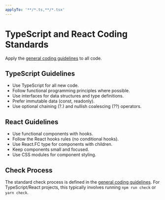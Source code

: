 ```yaml
---
applyTo: '**/*.ts,**/*.tsx'
---
```


# TypeScript and React Coding Standards

Apply the [general coding guidelines](./general-coding.instructions.md) to all code.

## TypeScript Guidelines

- Use TypeScript for all new code.
- Follow functional programming principles where possible.
- Use interfaces for data structures and type definitions.
- Prefer immutable data (const, readonly).
- Use optional chaining (?.) and nullish coalescing (??) operators.

## React Guidelines

- Use functional components with hooks.
- Follow the React hooks rules (no conditional hooks).
- Use React.FC type for components with children.
- Keep components small and focused.
- Use CSS modules for component styling.

## Check Process

The standard check process is defined in the [general coding guidelines](./general-coding.instructions.md#check-process). For TypeScript/React projects, this typically involves running `npm run check` or `yarn check`.
